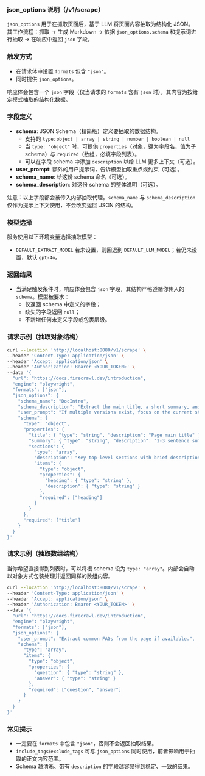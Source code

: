 ### json_options 说明（/v1/scrape）

`json_options` 用于在抓取页面后，基于 LLM 将页面内容抽取为结构化 JSON。其工作流程：抓取 → 生成 Markdown → 依据 `json_options.schema` 和提示词进行抽取 → 在响应中返回 `json` 字段。

### 触发方式

- 在请求体中设置 `formats` 包含 `"json"`。
- 同时提供 `json_options`。

响应体会包含一个 `json` 字段（仅当请求的 `formats` 含有 `json` 时），其内容为按给定模式抽取的结构化数据。

### 字段定义

- **schema**: JSON Schema（精简版）定义要抽取的数据结构。
    - 支持的 `type`: `object | array | string | number | boolean | null`
    - 当 `type: "object"` 时，可提供 `properties`（对象，键为字段名，值为子 schema）与 `required`（数组，必填字段列表）。
    - 可以在字段 schema 中添加 `description` 以给 LLM 更多上下文（可选）。
- **user_prompt**: 额外的用户提示词，告诉模型抽取重点或约束（可选）。
- **schema_name**: 给这份 schema 命名（可选）。
- **schema_description**: 对这份 schema 的整体说明（可选）。

注意：以上字段都会被传入内部抽取代理。`schema_name` 与 `schema_description` 仅作为提示上下文使用，不会改变返回 JSON 的结构。

### 模型选择

服务使用以下环境变量选择抽取模型：

- `DEFAULT_EXTRACT_MODEL` 若未设置，则回退到 `DEFAULT_LLM_MODEL`；若仍未设置，默认 `gpt-4o`。

### 返回结果

- 当满足触发条件时，响应体会包含 `json` 字段，其结构严格遵循你传入的 `schema`。模型被要求：
    - 仅返回 schema 中定义的字段；
    - 缺失的字段返回 `null`；
    - 不新增任何未定义字段或包裹层级。

### 请求示例（抽取对象结构）

```bash
curl --location 'http://localhost:8080/v1/scrape' \
--header 'Content-Type: application/json' \
--header 'Accept: application/json' \
--header 'Authorization: Bearer <YOUR_TOKEN>' \
--data '{
  "url": "https://docs.firecrawl.dev/introduction",
  "engine": "playwright",
  "formats": ["json"],
  "json_options": {
    "schema_name": "DocIntro",
    "schema_description": "Extract the main title, a short summary, and key sections from the introduction page.",
    "user_prompt": "If multiple versions exist, focus on the current stable content.",
    "schema": {
      "type": "object",
      "properties": {
        "title": { "type": "string", "description": "Page main title" },
        "summary": { "type": "string", "description": "1-3 sentence summary of the page" },
        "sections": {
          "type": "array",
          "description": "Key top-level sections with brief descriptions",
          "items": {
            "type": "object",
            "properties": {
              "heading": { "type": "string" },
              "description": { "type": "string" }
            },
            "required": ["heading"]
          }
        }
      },
      "required": ["title"]
    }
  }
}'
```

### 请求示例（抽取数组结构）

当你希望直接得到列表时，可以将根 schema 设为 `type: "array"`。内部会自动以对象方式包装处理并返回同样的数组内容。

```bash
curl --location 'http://localhost:8080/v1/scrape' \
--header 'Content-Type: application/json' \
--header 'Accept: application/json' \
--header 'Authorization: Bearer <YOUR_TOKEN>' \
--data '{
  "url": "https://docs.firecrawl.dev/introduction",
  "engine": "playwright",
  "formats": ["json"],
  "json_options": {
    "user_prompt": "Extract common FAQs from the page if available.",
    "schema": {
      "type": "array",
      "items": {
        "type": "object",
        "properties": {
          "question": { "type": "string" },
          "answer": { "type": "string" }
        },
        "required": ["question", "answer"]
      }
    }
  }
}'
```

### 常见提示

- 一定要在 `formats` 中包含 `"json"`，否则不会返回抽取结果。
- `include_tags`/`exclude_tags` 可与 `json_options` 同时使用，前者影响用于抽取的正文内容范围。
- Schema 越清晰、带有 `description` 的字段越容易得到稳定、一致的结果。
